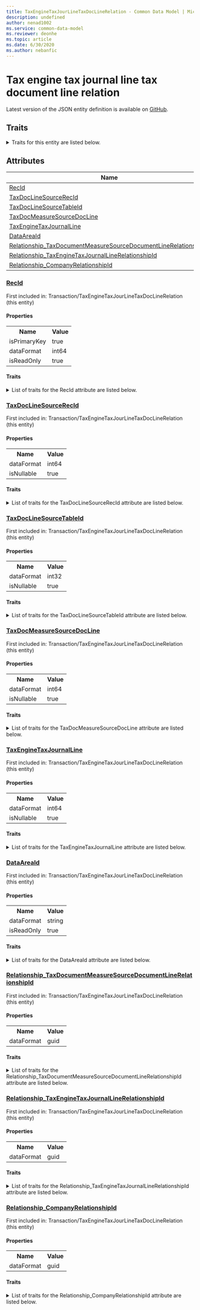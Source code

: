 ```yaml
---
title: TaxEngineTaxJourLineTaxDocLineRelation - Common Data Model | Microsoft Docs
description: undefined
author: nenad1002
ms.service: common-data-model
ms.reviewer: deonhe
ms.topic: article
ms.date: 6/30/2020
ms.author: nebanfic
---
```


# Tax engine tax journal line tax document line relation

  
 Latest version of the JSON entity definition is available on <a href="https://github.com/Microsoft/CDM/tree/master/schemaDocuments/core/operationsCommon/Tables/Finance/Tax/Transaction/TaxEngineTaxJourLineTaxDocLineRelation.cdm.json" target="_blank">GitHub</a>.  

## Traits

<details>
<summary>Traits for this entity are listed below.  
</summary>

**is.identifiedBy**  
  names a specifc identity attribute to use with an entity  <table><tr><th>Parameter</th><th>Value</th><th>Data type</th><th>Explanation</th></tr><tr><td>attribute</td><td>[TaxEngineTaxJourLineTaxDocLineRelation/(resolvedAttributes)/RecId](#RecId)</td><td>attribute</td><td></td></tr></table>

**is.CDM.entityVersion**  
  <table><tr><th>Parameter</th><th>Value</th><th>Data type</th><th>Explanation</th></tr><tr><td>versionNumber</td><td>"1.0"</td><td>string</td><td>semantic version number of the entity</td></tr></table>

**is.application.releaseVersion**  
  <table><tr><th>Parameter</th><th>Value</th><th>Data type</th><th>Explanation</th></tr><tr><td>releaseVersion</td><td>"10.0.13.0"</td><td>string</td><td>semantic version number of the application introducing this entity</td></tr></table>

**is.localized.displayedAs**  
  Holds the list of language specific display text for an object.  <table><tr><th>Parameter</th><th>Value</th><th>Data type</th><th>Explanation</th></tr><tr><td>localizedDisplayText</td><td><table><tr><th>languageTag</th><th>displayText</th></tr><tr><td>en</td><td>Tax engine tax journal line tax document line relation</td></tr></table></td><td>entity</td><td>a reference to the constant entity holding the list of localized text</td></tr></table>

</details>

## Attributes

|Name|Description|First Included in Instance|
|---|---|---|
|[RecId](#RecId)||<a href="TaxEngineTaxJourLineTaxDocLineRelation.md" target="_blank">Transaction/TaxEngineTaxJourLineTaxDocLineRelation</a>|
|[TaxDocLineSourceRecId](#TaxDocLineSourceRecId)||<a href="TaxEngineTaxJourLineTaxDocLineRelation.md" target="_blank">Transaction/TaxEngineTaxJourLineTaxDocLineRelation</a>|
|[TaxDocLineSourceTableId](#TaxDocLineSourceTableId)||<a href="TaxEngineTaxJourLineTaxDocLineRelation.md" target="_blank">Transaction/TaxEngineTaxJourLineTaxDocLineRelation</a>|
|[TaxDocMeasureSourceDocLine](#TaxDocMeasureSourceDocLine)||<a href="TaxEngineTaxJourLineTaxDocLineRelation.md" target="_blank">Transaction/TaxEngineTaxJourLineTaxDocLineRelation</a>|
|[TaxEngineTaxJournalLine](#TaxEngineTaxJournalLine)||<a href="TaxEngineTaxJourLineTaxDocLineRelation.md" target="_blank">Transaction/TaxEngineTaxJourLineTaxDocLineRelation</a>|
|[DataAreaId](#DataAreaId)||<a href="TaxEngineTaxJourLineTaxDocLineRelation.md" target="_blank">Transaction/TaxEngineTaxJourLineTaxDocLineRelation</a>|
|[Relationship_TaxDocumentMeasureSourceDocumentLineRelationshipId](#Relationship_TaxDocumentMeasureSourceDocumentLineRelationshipId)||<a href="TaxEngineTaxJourLineTaxDocLineRelation.md" target="_blank">Transaction/TaxEngineTaxJourLineTaxDocLineRelation</a>|
|[Relationship_TaxEngineTaxJournalLineRelationshipId](#Relationship_TaxEngineTaxJournalLineRelationshipId)||<a href="TaxEngineTaxJourLineTaxDocLineRelation.md" target="_blank">Transaction/TaxEngineTaxJourLineTaxDocLineRelation</a>|
|[Relationship_CompanyRelationshipId](#Relationship_CompanyRelationshipId)||<a href="TaxEngineTaxJourLineTaxDocLineRelation.md" target="_blank">Transaction/TaxEngineTaxJourLineTaxDocLineRelation</a>|

### <a href=#RecId name="RecId">RecId</a>

First included in: Transaction/TaxEngineTaxJourLineTaxDocLineRelation (this entity)  

#### Properties

<table><tr><th>Name</th><th>Value</th></tr><tr><td>isPrimaryKey</td><td>true</td></tr><tr><td>dataFormat</td><td>int64</td></tr><tr><td>isReadOnly</td><td>true</td></tr></table>

#### Traits

<details>
<summary>List of traits for the RecId attribute are listed below.</summary>

**is.dataFormat.integer**  
**is.dataFormat.big**  
**is.identifiedBy**  
names a specifc identity attribute to use with an entity  <table><tr><th>Parameter</th><th>Value</th><th>Data type</th><th>Explanation</th></tr><tr><td>attribute</td><td>[TaxEngineTaxJourLineTaxDocLineRelation/(resolvedAttributes)/RecId](#RecId)</td><td>attribute</td><td></td></tr></table>

**is.readOnly**  
**is.dataFormat.integer**  
**is.dataFormat.big**  
</details>

### <a href=#TaxDocLineSourceRecId name="TaxDocLineSourceRecId">TaxDocLineSourceRecId</a>

First included in: Transaction/TaxEngineTaxJourLineTaxDocLineRelation (this entity)  

#### Properties

<table><tr><th>Name</th><th>Value</th></tr><tr><td>dataFormat</td><td>int64</td></tr><tr><td>isNullable</td><td>true</td></tr></table>

#### Traits

<details>
<summary>List of traits for the TaxDocLineSourceRecId attribute are listed below.</summary>

**is.dataFormat.integer**  
**is.dataFormat.big**  
**is.nullable**  
The attribute value may be set to NULL.  

**is.dataFormat.integer**  
**is.dataFormat.big**  
</details>

### <a href=#TaxDocLineSourceTableId name="TaxDocLineSourceTableId">TaxDocLineSourceTableId</a>

First included in: Transaction/TaxEngineTaxJourLineTaxDocLineRelation (this entity)  

#### Properties

<table><tr><th>Name</th><th>Value</th></tr><tr><td>dataFormat</td><td>int32</td></tr><tr><td>isNullable</td><td>true</td></tr></table>

#### Traits

<details>
<summary>List of traits for the TaxDocLineSourceTableId attribute are listed below.</summary>

**is.dataFormat.integer**  
**is.nullable**  
The attribute value may be set to NULL.  

**is.dataFormat.integer**  
</details>

### <a href=#TaxDocMeasureSourceDocLine name="TaxDocMeasureSourceDocLine">TaxDocMeasureSourceDocLine</a>

First included in: Transaction/TaxEngineTaxJourLineTaxDocLineRelation (this entity)  

#### Properties

<table><tr><th>Name</th><th>Value</th></tr><tr><td>dataFormat</td><td>int64</td></tr><tr><td>isNullable</td><td>true</td></tr></table>

#### Traits

<details>
<summary>List of traits for the TaxDocMeasureSourceDocLine attribute are listed below.</summary>

**is.dataFormat.integer**  
**is.dataFormat.big**  
**is.nullable**  
The attribute value may be set to NULL.  

**is.dataFormat.integer**  
**is.dataFormat.big**  
</details>

### <a href=#TaxEngineTaxJournalLine name="TaxEngineTaxJournalLine">TaxEngineTaxJournalLine</a>

First included in: Transaction/TaxEngineTaxJourLineTaxDocLineRelation (this entity)  

#### Properties

<table><tr><th>Name</th><th>Value</th></tr><tr><td>dataFormat</td><td>int64</td></tr><tr><td>isNullable</td><td>true</td></tr></table>

#### Traits

<details>
<summary>List of traits for the TaxEngineTaxJournalLine attribute are listed below.</summary>

**is.dataFormat.integer**  
**is.dataFormat.big**  
**is.nullable**  
The attribute value may be set to NULL.  

**is.dataFormat.integer**  
**is.dataFormat.big**  
</details>

### <a href=#DataAreaId name="DataAreaId">DataAreaId</a>

First included in: Transaction/TaxEngineTaxJourLineTaxDocLineRelation (this entity)  

#### Properties

<table><tr><th>Name</th><th>Value</th></tr><tr><td>dataFormat</td><td>string</td></tr><tr><td>isReadOnly</td><td>true</td></tr></table>

#### Traits

<details>
<summary>List of traits for the DataAreaId attribute are listed below.</summary>

**is.dataFormat.character**  
**is.dataFormat.big**  
**is.dataFormat.array**  
**is.readOnly**  
**is.dataFormat.character**  
**is.dataFormat.array**  
</details>

### <a href=#Relationship_TaxDocumentMeasureSourceDocumentLineRelationshipId name="Relationship_TaxDocumentMeasureSourceDocumentLineRelationshipId">Relationship_TaxDocumentMeasureSourceDocumentLineRelationshipId</a>

First included in: Transaction/TaxEngineTaxJourLineTaxDocLineRelation (this entity)  

#### Properties

<table><tr><th>Name</th><th>Value</th></tr><tr><td>dataFormat</td><td>guid</td></tr></table>

#### Traits

<details>
<summary>List of traits for the Relationship_TaxDocumentMeasureSourceDocumentLineRelationshipId attribute are listed below.</summary>

**is.dataFormat.character**  
**is.dataFormat.big**  
**is.dataFormat.array**  
**is.dataFormat.guid**  
**means.identity.entityId**  
**is.linkedEntity.identifier**  
Marks the attribute(s) that hold foreign key references to a linked (used as an attribute) entity. This attribute is added to the resolved entity to enumerate the referenced entities.  <table><tr><th>Parameter</th><th>Value</th><th>Data type</th><th>Explanation</th></tr><tr><td>entityReferences</td><td><table><tr><th>entityReference</th><th>attributeReference</th></tr><tr><td><a href="../WorksheetLine/TaxDocumentMeasureSourceDocumentLine.md" target="_blank">/core/operationsCommon/Tables/Finance/Tax/WorksheetLine/TaxDocumentMeasureSourceDocumentLine.cdm.json/TaxDocumentMeasureSourceDocumentLine</a></td><td><a href="../WorksheetLine/TaxDocumentMeasureSourceDocumentLine.md#RecId" target="_blank">RecId</a></td></tr></table></td><td>entity</td><td>a reference to the constant entity holding the list of entity references</td></tr></table>

**is.dataFormat.guid**  
**is.dataFormat.character**  
**is.dataFormat.array**  
</details>

### <a href=#Relationship_TaxEngineTaxJournalLineRelationshipId name="Relationship_TaxEngineTaxJournalLineRelationshipId">Relationship_TaxEngineTaxJournalLineRelationshipId</a>

First included in: Transaction/TaxEngineTaxJourLineTaxDocLineRelation (this entity)  

#### Properties

<table><tr><th>Name</th><th>Value</th></tr><tr><td>dataFormat</td><td>guid</td></tr></table>

#### Traits

<details>
<summary>List of traits for the Relationship_TaxEngineTaxJournalLineRelationshipId attribute are listed below.</summary>

**is.dataFormat.character**  
**is.dataFormat.big**  
**is.dataFormat.array**  
**is.dataFormat.guid**  
**means.identity.entityId**  
**is.linkedEntity.identifier**  
Marks the attribute(s) that hold foreign key references to a linked (used as an attribute) entity. This attribute is added to the resolved entity to enumerate the referenced entities.  <table><tr><th>Parameter</th><th>Value</th><th>Data type</th><th>Explanation</th></tr><tr><td>entityReferences</td><td><table><tr><th>entityReference</th><th>attributeReference</th></tr><tr><td><a href="../WorksheetLine/TaxEngineTaxJournalLine.md" target="_blank">/core/operationsCommon/Tables/Finance/Tax/WorksheetLine/TaxEngineTaxJournalLine.cdm.json/TaxEngineTaxJournalLine</a></td><td><a href="../WorksheetLine/TaxEngineTaxJournalLine.md#RecId" target="_blank">RecId</a></td></tr></table></td><td>entity</td><td>a reference to the constant entity holding the list of entity references</td></tr></table>

**is.dataFormat.guid**  
**is.dataFormat.character**  
**is.dataFormat.array**  
</details>

### <a href=#Relationship_CompanyRelationshipId name="Relationship_CompanyRelationshipId">Relationship_CompanyRelationshipId</a>

First included in: Transaction/TaxEngineTaxJourLineTaxDocLineRelation (this entity)  

#### Properties

<table><tr><th>Name</th><th>Value</th></tr><tr><td>dataFormat</td><td>guid</td></tr></table>

#### Traits

<details>
<summary>List of traits for the Relationship_CompanyRelationshipId attribute are listed below.</summary>

**is.dataFormat.character**  
**is.dataFormat.big**  
**is.dataFormat.array**  
**is.dataFormat.guid**  
**means.identity.entityId**  
**is.linkedEntity.identifier**  
Marks the attribute(s) that hold foreign key references to a linked (used as an attribute) entity. This attribute is added to the resolved entity to enumerate the referenced entities.  <table><tr><th>Parameter</th><th>Value</th><th>Data type</th><th>Explanation</th></tr><tr><td>entityReferences</td><td><table><tr><th>entityReference</th><th>attributeReference</th></tr><tr><td><a href="../../Ledger/Main/CompanyInfo.md" target="_blank">/core/operationsCommon/Tables/Finance/Ledger/Main/CompanyInfo.cdm.json/CompanyInfo</a></td><td><a href="../../Ledger/Main/CompanyInfo.md#RecId" target="_blank">RecId</a></td></tr></table></td><td>entity</td><td>a reference to the constant entity holding the list of entity references</td></tr></table>

**is.dataFormat.guid**  
**is.dataFormat.character**  
**is.dataFormat.array**  
</details>
